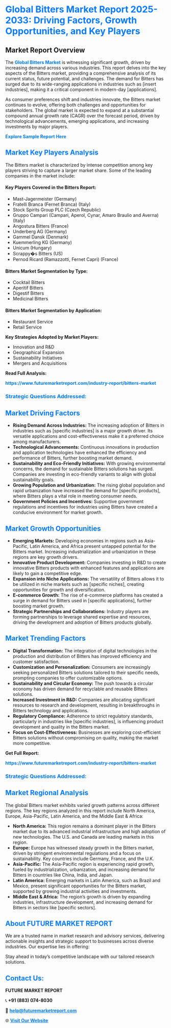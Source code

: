 <h1 style="color: #007BFF;">Global Bitters Market Report 2025-2033: Driving Factors, Growth Opportunities, and Key Players</h1>

<section id="overview">
<h2>Market Report Overview</h2>
<p>The <a href="https://www.futuremarketreport.com/industry-report/bitters-market" style="color: #007BFF; text-decoration: none;"><strong>Global Bitters Market</strong></a> is witnessing significant growth, driven by increasing demand across various industries. This report delves into the key aspects of the Bitters market, providing a comprehensive analysis of its current status, future potential, and challenges. The demand for Bitters has surged due to its wide-ranging applications in industries such as [insert industries], making it a critical component in modern-day [applications].</p>
<p>As consumer preferences shift and industries innovate, the Bitters market continues to evolve, offering both challenges and opportunities for stakeholders. The global market is expected to expand at a substantial compound annual growth rate (CAGR) over the forecast period, driven by technological advancements, emerging applications, and increasing investments by major players.</p>
</section>

<section id="overview">
<p><a href="https://www.futuremarketreport.com/request-sample/reportId=101670" style="color: #007BFF; text-decoration: none;"><strong>Explore Sample Report Here</strong></a></p>
</section>

<section id="key-players">
<h2 style="color: #007BFF;">Market Key Players Analysis</h2>
<p>The Bitters market is characterized by intense competition among key players striving to capture a larger market share. Some of the leading companies in the market include:</p>
<h4>Key Players Covered in the Bitters Report:</h4>
<ul><li>Mast-Jagermeister (Germany)</li><li>Fratelli Branca (Fernet Branca) (Italy)</li><li>Stock Spirits Group PLC (Czech Republic)</li><li>Gruppo Campari (Campari, Aperol, Cynar, Amaro Braulio and Averna) (Italy)</li><li>Angostura Bitters (France)</li><li>Underberg AG (Germany)</li><li>Gammel Dansk  (Denmark)</li><li>Kuemmerling KG (Germany)</li><li>Unicum (Hungary)</li><li>Scrappy�s Bitters (US)</li><li>Pernod Ricard (Ramazzotti, Fernet Capri) (France)</li></ul>
<h4>Bitters Market Segmentation by Type:</h4>
<ul><li>Cocktail Bitters</li><li>Aperitif Bitters</li><li>Digestif Bitters</li><li>Medicinal Bitters</li></ul>

<h4>Bitters Market Segmentation by Application:</h4>
<ul><li>Restaurant Service</li><li>Retail Service</li></ul>
<p><strong>Key Strategies Adopted by Market Players:</strong></p>
<ul>
<li>Innovation and R&D</li>
<li>Geographical Expansion</li>
<li>Sustainability Initiatives</li>
<li>Mergers and Acquisitions</li>
</ul>
</section>

<section>
<p><strong>Read Full Analysis: </strong></p><a href="https://www.futuremarketreport.com/industry-report/bitters-market" style="color: #007BFF; text-decoration: none;"><strong>https://www.futuremarketreport.com/industry-report/bitters-market</strong></a>
<h3 style="color: #007BFF;">Strategic Questions Addressed:</h3>
</section>

<section id="driving-factors">
<h2 style="color: #007BFF;">Market Driving Factors</h2>
<ul>
<li><strong>Rising Demand Across Industries:</strong> The increasing adoption of Bitters in industries such as [specific industries] is a major growth driver. Its versatile applications and cost-effectiveness make it a preferred choice among manufacturers.</li>
<li><strong>Technological Advancements:</strong> Continuous innovations in production and application technologies have enhanced the efficiency and performance of Bitters, further boosting market demand.</li>
<li><strong>Sustainability and Eco-Friendly Initiatives:</strong> With growing environmental concerns, the demand for sustainable Bitters solutions has surged. Companies are investing in eco-friendly variants to align with global sustainability goals.</li>
<li><strong>Growing Population and Urbanization:</strong> The rising global population and rapid urbanization have increased the demand for [specific products], where Bitters plays a vital role in meeting consumer needs.</li>
<li><strong>Government Policies and Incentives:</strong> Supportive government regulations and incentives for industries using Bitters have created a conducive environment for market growth.</li>
</ul>
</section>

<section id="growth-opportunities">
<h2 style="color: #007BFF;">Market Growth Opportunities</h2>
<ul>
<li><strong>Emerging Markets:</strong> Developing economies in regions such as Asia-Pacific, Latin America, and Africa present untapped potential for the Bitters market. Increasing industrialization and urbanization in these regions are key growth drivers.</li>
<li><strong>Innovative Product Development:</strong> Companies investing in R&D to create innovative Bitters products with enhanced features and applications are likely to gain a competitive edge.</li>
<li><strong>Expansion into Niche Applications:</strong> The versatility of Bitters allows it to be utilized in niche markets such as [specific niches], creating opportunities for growth and diversification.</li>
<li><strong>E-commerce Growth:</strong> The rise of e-commerce platforms has created a surge in demand for Bitters used in [specific applications], further boosting market growth.</li>
<li><strong>Strategic Partnerships and Collaborations:</strong> Industry players are forming partnerships to leverage shared expertise and resources, driving the development and adoption of Bitters products globally.</li>
</ul>
</section>

<section id="trending-factors">
<h2 style="color: #007BFF;">Market Trending Factors</h2>
<ul>
<li><strong>Digital Transformation:</strong> The integration of digital technologies in the production and distribution of Bitters has improved efficiency and customer satisfaction.</li>
<li><strong>Customization and Personalization:</strong> Consumers are increasingly seeking personalized Bitters solutions tailored to their specific needs, prompting companies to offer customizable options.</li>
<li><strong>Sustainability and Circular Economy:</strong> The push towards a circular economy has driven demand for recyclable and reusable Bitters solutions.</li>
<li><strong>Increased Investment in R&D:</strong> Companies are allocating significant resources to research and development, resulting in breakthroughs in Bitters technology and applications.</li>
<li><strong>Regulatory Compliance:</strong> Adherence to strict regulatory standards, particularly in industries like [specific industries], is influencing product development and quality in the Bitters market.</li>
<li><strong>Focus on Cost-Effectiveness:</strong> Businesses are exploring cost-efficient Bitters solutions without compromising on quality, making the market more competitive.</li>
</ul>
</section>

<section>
<p><strong>Get Full Report: </strong></p><a href="https://www.futuremarketreport.com/industry-report/bitters-market" style="color: #007BFF; text-decoration: none;"><strong>https://www.futuremarketreport.com/industry-report/bitters-market</strong></a>
<h3 style="color: #007BFF;">Strategic Questions Addressed:</h3>
</section>


<section id="regional-analysis">
<h2 style="color: #007BFF;">Market Regional Analysis</h2>
<p>The global Bitters market exhibits varied growth patterns across different regions. The key regions analyzed in this report include North America, Europe, Asia-Pacific, Latin America, and the Middle East & Africa:</p>
<ul>
<li><strong>North America:</strong> This region remains a dominant player in the Bitters market due to its advanced industrial infrastructure and high adoption of new technologies. The U.S. and Canada are leading markets in this region.</li>
<li><strong>Europe:</strong> Europe has witnessed steady growth in the Bitters market, driven by stringent environmental regulations and a focus on sustainability. Key countries include Germany, France, and the U.K.</li>
<li><strong>Asia-Pacific:</strong> The Asia-Pacific region is experiencing rapid growth, fueled by industrialization, urbanization, and increasing demand for Bitters in countries like China, India, and Japan.</li>
<li><strong>Latin America:</strong> Emerging markets in Latin America, such as Brazil and Mexico, present significant opportunities for the Bitters market, supported by growing industrial activities and investments.</li>
<li><strong>Middle East & Africa:</strong> The region’s growth is driven by expanding industries, infrastructure development, and increasing demand for Bitters in sectors like [specific sectors].</li>
</ul>
</section>

<footer>
<h2 style="color: #007BFF;">About FUTURE MARKET REPORT</h2>
<p>We are a trusted name in market research and advisory services, delivering actionable insights and strategic support to businesses across diverse industries. Our expertise lies in offering:</p>

<p>Stay ahead in today’s competitive landscape with our tailored research solutions.</p>

<h2 style="color: #007BFF;">Contact Us:</h2>
<p><strong>FUTURE MARKET REPORT</strong></p>
<p>📞 <strong>+91 (883) 074-8030</strong></p>
<p>📧 <strong><a href="mailto:help@futuremarketreport.com" style="color: #007BFF;">help@futuremarketreport.com</a></strong></p>
<p>🌐 <strong><a href="https://www.futuremarketreport.com/" style="color: #007BFF;">Visit Our Website</a></strong></p>
</footer>